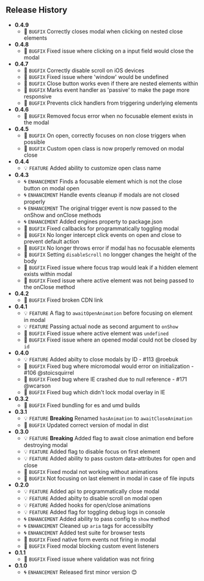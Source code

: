 ## Release History
* **0.4.9**
    * 🐞 `BUGFIX` Correctly closes modal when clicking on nested close elements
* **0.4.8**
    * 🐞 `BUGFIX` Fixed issue where clicking on a input field would close the modal
* **0.4.7**
    * 🐞 `BUGFIX` Correctly disable scroll on iOS devices
    * 🐞 `BUGFIX` Fixed issue where 'window' would be undefined
    * 🐞 `BUGFIX` Close button works even if there are nested elements within
    * 🐞 `BUGFIX` Marks event handler as 'passive' to make the page more responsive
    * 🐞 `BUGFIX` Prevents click handlers from triggering underlying elements
* **0.4.6**
    * 🐞 `BUGFIX` Removed focus error when no focusable element exists in the modal
* **0.4.5**
    * 🐞 `BUGFIX` On open, correctly focuses on non close triggers when possible
    * 🐞 `BUGFIX` Custom open class is now properly removed on modal close
* **0.4.4**
    * 💡 `FEATURE` Added ability to customize open class name
* **0.4.3**
    * 🌀 `ENHANCEMENT` Finds a focusable element which is not the close button on modal open
    * 🌀 `ENHANCEMENT` Handle events cleanup if modals are not closed properly
    * 🌀 `ENHANCEMENT` The original trigger event is now passed to the onShow and onClose methods
    * 🌀 `ENHANCEMENT` Added engines property to package.json
    * 🐞 `BUGFIX` Fixed callbacks for programmatically toggling modal
    * 🐞 `BUGFIX` No longer intercept click events on open and close to prevent default action
    * 🐞 `BUGFIX` No longer throws error if modal has no focusable elements
    * 🐞 `BUGFIX` Setting `disableScroll` no longger changes the height of the body
    * 🐞 `BUGFIX` Fixed issue where focus trap would leak if a hidden element exists within modal
    * 🐞 `BUGFIX`  Fixed issue where active element was not being passed to the onClose method
* **0.4.2**
    * 🐞 `BUGFIX`  Fixed broken CDN link
* **0.4.1**
    * 💡 `FEATURE`  A flag to `awaitOpenAnimation` before focusing on element in modal
    * 💡 `FEATURE`  Passing actual node as second argument to `onShow`
    * 🐞 `BUGFIX`  Fixed issue where active element was `undefined`
    * 🐞 `BUGFIX`  Fixed issue where an opened modal could not be closed by `id`
* **0.4.0**
    * 💡 `FEATURE` Added abilty to close modals by ID - #113 @roebuk
    * 🐞 `BUGFIX` Fixed bug where micromodal would error on initialization - #106 @stoicsquirrel
    * 🐞 `BUGFIX` Fixed bug where IE crashed due to null reference - #171 @wcarson
    * 🐞 `BUGFIX` Fixed bug which didn't lock modal overlay in IE
* **0.3.2**
    * 🐞 `BUGFIX` Fixed bundling for es and umd builds
* **0.3.1**
    * 💡 `FEATURE` **Breaking** Renamed `hasAnimation` to `awaitCloseAnimation`
    * 🐞 `BUGFIX` Updated correct version of modal in dist
* **0.3.0**
    * 💡 `FEATURE` **Breaking** Added flag to await close animation end before destroying modal
    * 💡 `FEATURE` Added flag to disable focus on first element
    * 💡 `FEATURE` Added ability to pass custom data-attributes for open and close
    * 🐞 `BUGFIX` Fixed modal not working without animations
    * 🐞 `BUGFIX` Not focusing on last element in modal in case of file inputs
* **0.2.0**
    * 💡 `FEATURE` Added api to programmatically close modal
    * 💡 `FEATURE` Added abilty to disable scroll on modal open
    * 💡 `FEATURE` Added hooks for open/close animations
    * 💡 `FEATURE` Added flag for toggling debug logs in console
    * 🌀 `ENHANCEMENT` Added ability to pass config to `show` method
    * 🌀 `ENHANCEMENT` Cleaned up `aria` tags for accessibilty
    * 🌀 `ENHANCEMENT` Added test suite for browser tests
    * 🐞 `BUGFIX` Fixed native form events not firing in modal
    * 🐞 `BUGFIX` Fixed modal blocking custom event listeners
* **0.1.1**
    * 🐞 `BUGFIX` Fixed issue where validation was not firing
* **0.1.0**
    * 🌀 `ENHANCEMENT` Released first minor version 😊
